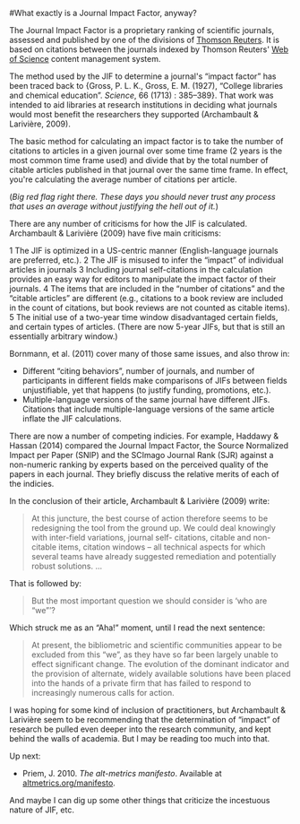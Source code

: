 #What exactly is a Journal Impact Factor, anyway?

The Journal Impact Factor is a proprietary ranking of scientific journals, assessed and published by one of the divisions of [Thomson Reuters](http://thomsonreuters.com/journal-citation-reports/).  It is based on citations between the journals indexed by Thomson Reuters' [Web of Science](http://wokinfo.com/citationconnection/) content management system.

The method used by the JIF to determine a journal's “impact factor” has been traced back to {Gross, P. L. K., Gross, E. M. (1927), “College libraries and chemical education”. *Science*, 66 (1713) : 385–389}.  That work was intended to aid libraries at research institutions in deciding what journals would most benefit the researchers they supported  (Archambault & Larivière, 2009).

The basic method for calculating an impact factor is to take the number of citations to articles in a given journal over some time frame (2 years is the most common time frame used) and divide that by the total number of citable articles published in that journal over the same time frame.  In effect, you're calculating the average number of citations per article.

(*Big red flag right there.  These days you should never trust any process that uses an average without justifying the hell out of it.*)

There are any number of criticisms for how the JIF is calculated.  Archambault & Larivière (2009) have five main criticisms:

1 The JIF is optimized in a US-centric manner (English-language journals are preferred, etc.).
2 The JIF is misused to infer the “impact” of individual articles in journals
3 Including journal self-citations in the calculation provides an easy way for editors to manipulate the impact factor of their journals.
4 The items that are included in the “number of citations” and the “citable articles” are different (e.g., citations to a book review are included in the count of citations, but book reviews are not counted as citable items).
5 The initial use of a two-year time window disadvantaged certain fields, and certain types of articles.  (There are now 5-year JIFs, but that is still an essentially arbitrary window.)

Bornmann, et al. (2011) cover many of those same issues, and also throw in:

* Different “citing behaviors”, number of journals, and number of participants in different fields make comparisons of JIFs between fields unjustifiable, yet that happens (to justify funding, promotions, etc.).
* Multiple-language versions of the same journal have different JIFs.  Citations that include multiple-language versions of the same article inflate the JIF calculations.

There are now a number of competing indicies.  For example, Haddawy & Hassan (2014) compared the Journal Impact Factor, the Source Normalized Impact per Paper (SNIP) and the SCImago Journal Rank (SJR) against a non-numeric ranking by experts based on the perceived quality of the papers in each journal.  They briefly discuss the relative merits of each of the indicies.

In the conclusion of their article, Archambault & Larivière (2009) write:

>At this juncture, the best course of action therefore seems to be redesigning the tool from the ground up. We could deal knowingly with inter-field variations, journal self- citations, citable and non-citable items, citation windows – all technical aspects for which several teams have already suggested remediation and potentially robust solutions. …

That is followed by:

>But the most important question we should consider is ‘who are “we”’?

Which struck me as an “Aha!” moment, until I read the next sentence:

>At present, the bibliometric and scientific communities appear to be excluded from this “we”, as they have so far been largely unable to effect significant change. The evolution of the dominant indicator and the provision of alternate, widely available solutions have been placed into the hands of a private firm that has failed to respond to increasingly numerous calls for action.

I was hoping for some kind of inclusion of practitioners, but Archambault & Larivière seem to be recommending that the determination of “impact” of research be pulled even deeper into the research community, and kept behind the walls of academia.  But I may be reading too much into that.

Up next:

* Priem, J. 2010. *The alt-metrics manifesto*. Available at [altmetrics.org/manifesto](http://altmetrics.org/manifesto/).

And maybe I can dig up some other things that criticize the incestuous nature of JIF, etc.

